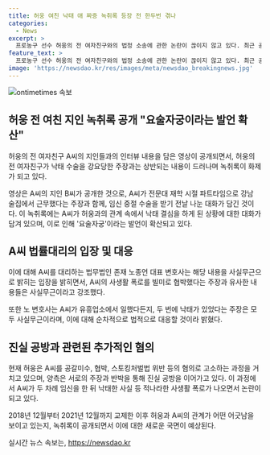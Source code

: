 ```yaml
---
title: 허웅 여친 낙태 애 짜증 녹취록 등장 전 한두번 겪나
categories:
  - News
excerpt: >
  프로농구 선수 허웅의 전 여자친구와의 법정 소송에 관한 논란이 끊이지 않고 있다. 최근 공개된 녹취록에서는 허웅의 전 여자친구가 낙태 결심을 한 것이라고 밝히는 내용이 있었으나, 해당 내용에 대해 A씨의 법률대리인은 사실무근이라는 입장을 밝혔다. 양측은 사생활 폭로와 협박 등을 이유로 상대를 상대로 법적 대응을 준비 중이며, 녹취록을 통한 새로운 증언이 이를 더욱 복잡하게 만들고 있다.
feature_text: >
  프로농구 선수 허웅의 전 여자친구와의 법정 소송에 관한 논란이 끊이지 않고 있다. 최근 공개된 녹취록에서는 허웅의 전 여자친구가 낙태 결심을 한 것이라고 밝히는 내용이 있었으나, 해당 내용에 대해 A씨의 법률대리인은 사실무근이라는 입장을 밝혔다. 양측은 사생활 폭로와 협박 등을 이유로 상대를 상대로 법적 대응을 준비 중이며, 녹취록을 통한 새로운 증언이 이를 더욱 복잡하게 만들고 있다.
image: 'https://newsdao.kr/res/images/meta/newsdao_breakingnews.jpg'
---
```


<p><img src="https://newsdao.kr/res/images/meta/newsdao_breakingnews.jpg" alt="ontimetimes 속보" /></p>

<h2 data-ke-size="size26">허웅 전 여친 지인 녹취록 공개 "요술자궁이라는 발언 확산"</h2>

<p data-ke-size="size16">허웅의 전 여자친구 A씨의 지인들과의 인터뷰 내용을 담은 영상이 공개되면서, 허웅의 전 여자친구가 낙태 수술을 강요당한 주장과는 상반되는 내용이 드러나며 녹취록이 화제가 되고 있다.</p>

<p data-ke-size="size16">영상은 A씨의 지인 B씨가 공개한 것으로, A씨가 전문대 재학 시절 파트타임으로 강남 술집에서 근무했다는 주장과 함께, 임신 중절 수술을 받기 전날 나눈 대화가 담긴 것이다. 이 녹취록에는 A씨가 허웅과의 관계 속에서 낙태 결심을 하게 된 상황에 대한 대화가 담겨 있으며, 이로 인해 '요술자궁'이라는 발언이 확산되고 있다.</p>

<h2 data-ke-size="size26">A씨 법률대리의 입장 및 대응</h2>

<p data-ke-size="size16">이에 대해 A씨를 대리하는 법무법인 존재 노종언 대표 변호사는 해당 내용을 사실무근으로 밝히는 입장을 밝히면서, A씨의 사생활 폭로를 빌미로 협박했다는 주장과 유사한 내용들은 사실무근이라고 강조했다.</p>

<p data-ke-size="size16">또한 노 변호사는 A씨가 유흥업소에서 일했다든지, 두 번에 낙태가 있었다는 주장은 모두 사실무근이라며, 이에 대해 순차적으로 법적으로 대응할 것이라 밝혔다.</p>

<h2 data-ke-size="size26">진실 공방과 관련된 추가적인 혐의</h2>

<p data-ke-size="size16">현재 허웅은 A씨를 공갈미수, 협박, 스토킹처벌법 위반 등의 혐의로 고소하는 과정을 거치고 있으며, 양측은 서로의 주장과 반박을 통해 진실 공방을 이어가고 있다. 이 과정에서 A씨가 두 차례 임신을 한 뒤 낙태한 사실 등 적나라한 사생활 폭로가 나오면서 논란이 되고 있다.</p>

<p data-ke-size="size16">2018년 12월부터 2021년 12월까지 교제한 이후 허웅과 A씨의 관계가 어떤 어긋남을 보이고 있는지, 녹취록이 공개되면서 이에 대한 새로운 국면이 예상된다.</p>
실시간 뉴스 속보는, <a href="https://newsdao.kr" rel="dofollow">https://newsdao.kr</a>



